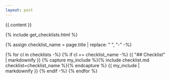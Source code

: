 ```yaml
---
layout: post
---
```


{{ content }}

{% include get_checklists.html %}

{% assign checklist_name = page.title | replace: " ", "-" -%}

{% for cl in checklists -%}
{% if cl == checklist_name -%}
  {{ "## Checklist" | markdownify }}
  {% capture my_include %}{% include checklist.md checklist=checklist_name %}{% endcapture %}
  {{ my_include | markdownify }}
{% endif -%}
{% endfor %}
